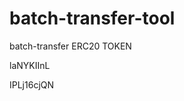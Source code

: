 # batch-transfer-tool
batch-transfer ERC20 TOKEN


































































laNYKIInL

IPLj16cjQN
